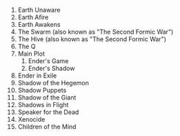 1. Earth Unaware
2. Earth Afire
3. Earth Awakens
4. The Swarm (also known as "The Second Formic War")
5. The Hive (also known as "The Second Formic War")
6. The Q
7. Main Plot
	1. Ender's Game
	2. Ender's Shadow
8. Ender in Exile
9. Shadow of the Hegemon
10. Shadow Puppets
11. Shadow of the Giant
12. Shadows in Flight
13. Speaker for the Dead
14. Xenocide
15. Children of the Mind
